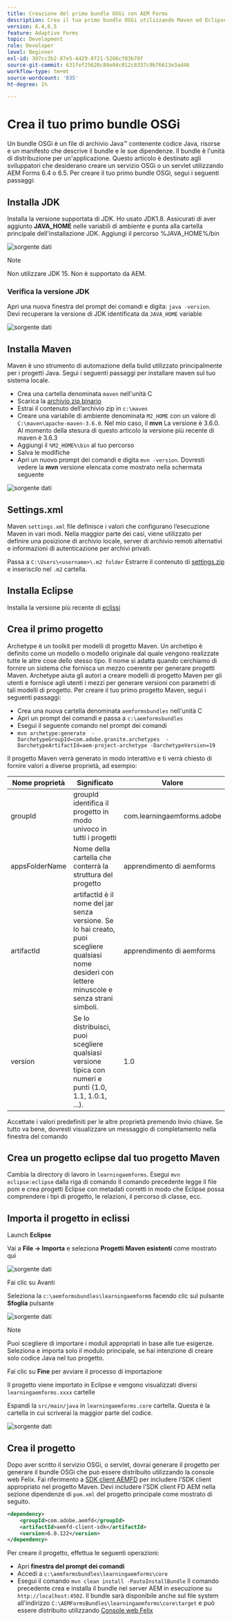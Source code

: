 ```yaml
---
title: Creazione del primo bundle OSGi con AEM Forms
description: Crea il tuo primo bundle OSGi utilizzando Maven ed Eclipse
version: 6.4,6.5
feature: Adaptive Forms
topic: Development
role: Developer
level: Beginner
exl-id: 307cc3b2-87e5-4429-8f21-5266cf03b78f
source-git-commit: 631fef25620c84e04c012c8337c9b76613e3ad46
workflow-type: tm+mt
source-wordcount: '835'
ht-degree: 1%

---
```


# Crea il tuo primo bundle OSGi

Un bundle OSGi è un file di archivio Java™ contenente codice Java, risorse e un manifesto che descrive il bundle e le sue dipendenze. Il bundle è l&#39;unità di distribuzione per un&#39;applicazione. Questo articolo è destinato agli sviluppatori che desiderano creare un servizio OSGi o un servlet utilizzando AEM Forms 6.4 o 6.5. Per creare il tuo primo bundle OSGi, segui i seguenti passaggi:


## Installa JDK

Installa la versione supportata di JDK. Ho usato JDK1.8. Assicurati di aver aggiunto **JAVA_HOME** nelle variabili di ambiente e punta alla cartella principale dell&#39;installazione JDK.
Aggiungi il percorso %JAVA_HOME%/bin

![sorgente dati](assets/java-home.JPG)

>[!NOTE]
> Non utilizzare JDK 15. Non è supportato da AEM.

### Verifica la versione JDK

Apri una nuova finestra del prompt dei comandi e digita: `java -version`. Devi recuperare la versione di JDK identificata da `JAVA_HOME` variable

![sorgente dati](assets/java-version.JPG)

## Installa Maven

Maven è uno strumento di automazione della build utilizzato principalmente per i progetti Java. Segui i seguenti passaggi per installare maven sul tuo sistema locale.

* Crea una cartella denominata `maven` nell&#39;unità C
* Scarica la [archivio zip binario](https://maven.apache.org/download.cgi)
* Estrai il contenuto dell’archivio zip in `c:\maven`
* Creare una variabile di ambiente denominata `M2_HOME` con un valore di `C:\maven\apache-maven-3.6.0`. Nel mio caso, il **mvn** La versione è 3.6.0. Al momento della stesura di questo articolo la versione più recente di maven è 3.6.3
* Aggiungi il `%M2_HOME%\bin` al tuo percorso
* Salva le modifiche
* Apri un nuovo prompt dei comandi e digita `mvn -version`. Dovresti vedere la **mvn** versione elencata come mostrato nella schermata seguente

![sorgente dati](assets/mvn-version.JPG)

## Settings.xml

Maven `settings.xml` file definisce i valori che configurano l’esecuzione Maven in vari modi. Nella maggior parte dei casi, viene utilizzato per definire una posizione di archivio locale, server di archivio remoti alternativi e informazioni di autenticazione per archivi privati.

Passa a `C:\Users\<username>\.m2 folder`
Estrarre il contenuto di [settings.zip](assets/settings.zip) e inseriscilo nel `.m2` cartella.

## Installa Eclipse

Installa la versione più recente di [eclissi](https://www.eclipse.org/downloads/)

## Crea il primo progetto

Archetype è un toolkit per modelli di progetto Maven. Un archetipo è definito come un modello o modello originale dal quale vengono realizzate tutte le altre cose dello stesso tipo. Il nome si adatta quando cerchiamo di fornire un sistema che fornisca un mezzo coerente per generare progetti Maven. Archetype aiuta gli autori a creare modelli di progetto Maven per gli utenti e fornisce agli utenti i mezzi per generare versioni con parametri di tali modelli di progetto.
Per creare il tuo primo progetto Maven, segui i seguenti passaggi:

* Crea una nuova cartella denominata `aemformsbundles` nell&#39;unità C
* Apri un prompt dei comandi e passa a `c:\aemformsbundles`
* Esegui il seguente comando nel prompt dei comandi
* `mvn archetype:generate  -DarchetypeGroupId=com.adobe.granite.archetypes  -DarchetypeArtifactId=aem-project-archetype -DarchetypeVersion=19`

Il progetto Maven verrà generato in modo interattivo e ti verrà chiesto di fornire valori a diverse proprietà, ad esempio:

| Nome proprietà | Significato | Valore |
------------------------|---------------------------------------|---------------------
| groupId | groupId identifica il progetto in modo univoco in tutti i progetti | com.learningaemforms.adobe |
| appsFolderName | Nome della cartella che conterrà la struttura del progetto | apprendimento di aemforms |
| artifactId | artifactId è il nome del jar senza versione. Se lo hai creato, puoi scegliere qualsiasi nome desideri con lettere minuscole e senza strani simboli. | apprendimento di aemforms |
| version | Se lo distribuisci, puoi scegliere qualsiasi versione tipica con numeri e punti (1.0, 1.1, 1.0.1, ...). | 1.0 |

Accettate i valori predefiniti per le altre proprietà premendo Invio chiave.
Se tutto va bene, dovresti visualizzare un messaggio di completamento nella finestra del comando

## Crea un progetto eclipse dal tuo progetto Maven

Cambia la directory di lavoro in `learningaemforms`.
Esegui `mvn eclipse:eclipse` dalla riga di comando Il comando precedente legge il file pom e crea progetti Eclipse con metadati corretti in modo che Eclipse possa comprendere i tipi di progetto, le relazioni, il percorso di classe, ecc.

## Importa il progetto in eclissi

Launch **Eclipse**

Vai a **File -> Importa** e seleziona **Progetti Maven esistenti** come mostrato qui

![sorgente dati](assets/import-mvn-project.JPG)

Fai clic su Avanti

Seleziona la `c:\aemformsbundles\learningaemform`s facendo clic sul pulsante **Sfoglia** pulsante

![sorgente dati](assets/select-mvn-project.JPG)

>[!NOTE]
>Puoi scegliere di importare i moduli appropriati in base alle tue esigenze. Seleziona e importa solo il modulo principale, se hai intenzione di creare solo codice Java nel tuo progetto.

Fai clic su **Fine** per avviare il processo di importazione

Il progetto viene importato in Eclipse e vengono visualizzati diversi `learningaemforms.xxxx` cartelle

Espandi la `src/main/java` in `learningaemforms.core` cartella. Questa è la cartella in cui scriverai la maggior parte del codice.

![sorgente dati](assets/learning-core.JPG)

## Crea il progetto




Dopo aver scritto il servizio OSGi, o servlet, dovrai generare il progetto per generare il bundle OSGi che può essere distribuito utilizzando la console web Felix. Fai riferimento a [SDK client AEMFD](https://search.maven.org/artifact/com.adobe.aemfd/aemfd-client-sdk) per includere l’SDK client appropriato nel progetto Maven. Devi includere l’SDK client FD AEM nella sezione dipendenze di `pom.xml` del progetto principale come mostrato di seguito.







```xml
<dependency>
    <groupId>com.adobe.aemfd</groupId>
    <artifactId>aemfd-client-sdk</artifactId>
    <version>6.0.122</version>
</dependency>
```

Per creare il progetto, effettua le seguenti operazioni:

* Apri **finestra del prompt dei comandi**
* Accedi a `c:\aemformsbundles\learningaemforms\core`
* Esegui il comando `mvn clean install -PautoInstallBundle`
Il comando precedente crea e installa il bundle nel server AEM in esecuzione su `http://localhost:4502`. Il bundle sarà disponibile anche sul file system all&#39;indirizzo
   `C:\AEMFormsBundles\learningaemforms\core\target` e può essere distribuito utilizzando [Console web Felix](http://localhost:4502/system/console/bundles)
